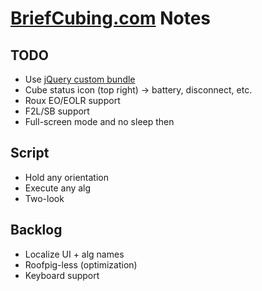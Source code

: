 # [BriefCubing.com](http://briefcubing.com) Notes

## TODO

* Use [jQuery custom bundle](http://jquerymobile.com/download-builder/)
* Cube status icon (top right) -> battery, disconnect, etc.
* Roux EO/EOLR support
* F2L/SB support
* Full-screen mode and no sleep then

## Script

* Hold any orientation
* Execute any alg
* Two-look

## Backlog

* Localize UI + alg names
* Roofpig-less (optimization)
* Keyboard support